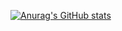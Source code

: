 [![Anurag's GitHub stats](https://github-readme-stats.vercel.app/api?username=GabrielVY)](https://github.com/anuraghazra/github-readme-stats)

<!---
GabrielVY/GabrielVY is a ✨ special ✨ repository because its `README.md` (this file) appears on your GitHub profile.
You can click the Preview link to take a look at your changes.
--->
